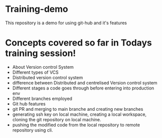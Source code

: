 # Training-demo

This repository is a demo for using git-hub and it's features

# Concepts covered so far in Todays training session!

- About Version control System
- Different types of VCS
- Distributed version control system
- difference between Distributed and centrelised Version control system
- Different stages a code goes through before entering into production env
- Different branches employed
- Git hub features
- git PR and merging to main branche and creating new branches
- generating ssh key on local machine, creating a local workspace, cloning the git repository on local machine.
- pushing the modified code from the local repository to remote repository using cli.
